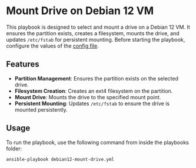 # Mount Drive on Debian 12 VM

This playbook is designed to select and mount a drive on a Debian 12 VM. It ensures the partition exists, creates a filesystem, mounts the drive, and updates `/etc/fstab` for persistent mounting. Before starting the playbook, configure the values of the [config file](../configs/debian12-mount-drive.yml).


## Features

- **Partition Management**: Ensures the partition exists on the selected drive.
- **Filesystem Creation**: Creates an ext4 filesystem on the partition.
- **Mount Drive**: Mounts the drive to the specified mount point.
- **Persistent Mounting**: Updates `/etc/fstab` to ensure the drive is mounted persistently.

## Usage

To run the playbook, use the following command from inside the playbooks folder:

```sh
ansible-playbook debian12-mount-drive.yml